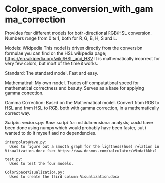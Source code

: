 # Color_space_conversion_with_gamma_correction
 Provides four different models for both-directional RGB/HSL conversion.
 Numbers range from 0 to 1, both for R, G, B, H, S and L.
 
 Models:
   Wikipedia
    This model is driven directly from the conversion formulae you can find on the HSL wikipedia page;
    https://en.wikipedia.org/wiki/HSL_and_HSV
    It is mathematically incorrect for very few colors, but most of the time it works.
 
   Standard:
    The standard model. Fast and easy.
 
   Mathematical:
    My own model. Trades off computational speed for mathematical correctness and beauty. Serves as a base for applying gamma correction.
 
   Gamma Correction:
    Based on the Mathematical model. Convert from RGB to HSL and from HSL to RGB, both with gamma correction, in a mathematically correct way.
  
  
  Scripts:
    vectors.py:
      Base script for multidimensional analysis; could have been done using numpy which would probably have been faster, but i wanted to do it myself and no dependencies.
  
    interpolateWave.py:
      Used to figure out a smooth graph for the lightness(hue) relation in Visualization.docx (see https://www.desmos.com/calculator/v9xdatkkbx)
    
    test.py:
      Used to test the four models.
    
    ColorSpaceVisualization.py:
      Used to create the third column Visualization.docx